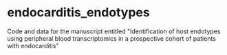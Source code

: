 # endocarditis_endotypes
Code and data for the manuscript entitled "Identification of host endotypes using peripheral blood transcriptomics in a prospective cohort of patients with endocarditis"
